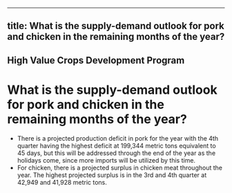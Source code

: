 --- 
 title: What is the supply-demand outlook for pork and chicken in the remaining months of the year?
 ---

## High Value Crops Development Program

# What is the supply-demand outlook for pork and chicken in the remaining months of the year?


 - There is a projected production deficit in pork for the year with the 4th quarter having the highest deficit at 199,344 metric tons equivalent to 45 days, but this will be addressed through the end of the year as the holidays come, since more imports will be utilized by this time.
 - For chicken, there is a projected surplus in chicken meat throughout the year. The highest projected surplus is in the 3rd and 4th quarter at 42,949 and 41,928 metric tons.
